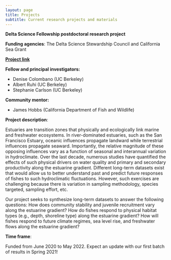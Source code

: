 ```yaml
---
layout: page
title: Projects
subtitle: Current research projects and materials
---
```


**Delta Science Fellowship postdoctoral research project**

**Funding agencies**: The Delta Science Stewardship Council and California Sea Grant

[**Project link**](https://caseagrant.ucsd.edu/project/estuarine-fish-community-responses-to-climate-flow-and-habitat) 

**Fellow and principal investigators:** 
- Denise Colombano (UC Berkeley)
- Albert Ruhi (UC Berkeley)
- Stephanie Carlson (UC Berkeley)

**Community mentor:**
- James Hobbs (California Department of Fish and Wildlife)

**Project description**: 

Estuaries are transition zones that physically and ecologically link marine and freshwater ecosystems. In river-dominated estuaries, such as the San Francisco Estuary, oceanic influences propagate landward while terrestrial influences propagate seaward. Importantly, the relative magnitude of these opposing influences vary as a function of seasonal and interannual variation in hydroclimate. Over the last decade, numerous studies have quantified the effects of such physical drivers on water quality and primary and secondary productivity along the estuarine gradient. Different long-term datasets exist that would allow us to better understand past and predict future responses of fishes to such hydroclimatic fluctuations. However, such exercises are challenging because there is variation in sampling methodology, species targeted, sampling effort, etc. 

Our project seeks to synthesize long-term datasets to answer the following questions: How does community stability and juvenile recruitment vary along the estuarine gradient? How do fishes respond to physical habitat types (e.g., depth, shoreline type) along the estuarine gradient? How will fishes respond to future climate regimes, sea level rise, and freshwater flows along the estuarine gradient? 

**Time frame**:

Funded from June 2020 to May 2022. Expect an update with our first batch of results in Spring 2021!




